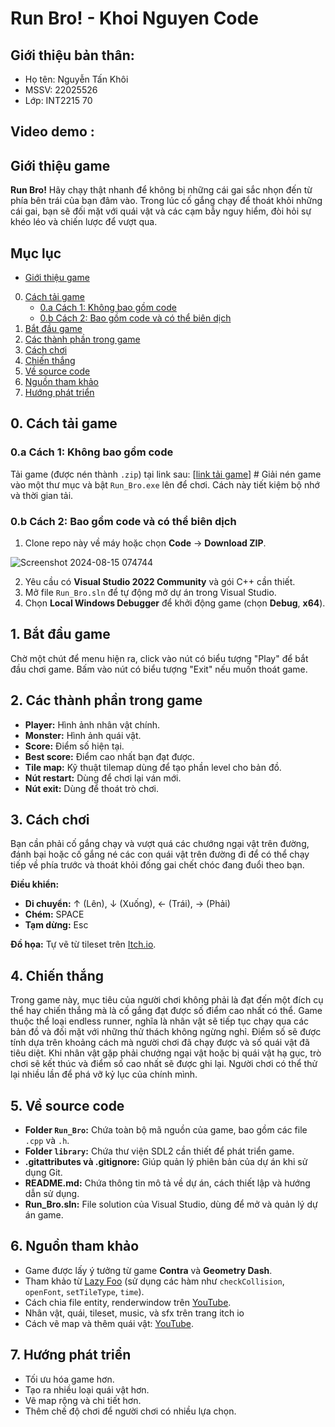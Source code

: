 # Run Bro! - Khoi Nguyen Code

## Giới thiệu bản thân:
- Họ tên: Nguyễn Tấn Khôi
- MSSV: 22025526
- Lớp: INT2215 70

## Video demo :

## Giới thiệu game
**Run Bro!** Hãy chạy thật nhanh để không bị những cái gai sắc nhọn đến từ phía bên trái của bạn đâm vào. Trong lúc cố gắng chạy để thoát khỏi những cái gai, bạn sẽ đối mặt với quái vật và các cạm bẫy nguy hiểm, đòi hỏi sự khéo léo và chiến lược để vượt qua.

## Mục lục
- [Giới thiệu game](#giới-thiệu-game)
0. [Cách tải game](#0-cách-tải-game)
   - [0.a Cách 1: Không bao gồm code](#0a-cách-1-không-bao-gồm-code)
   - [0.b Cách 2: Bao gồm code và có thể biên dịch](#0b-cách-2-bao-gồm-code-và-có-thể-biên-dịch)
1. [Bắt đầu game](#1-bắt-đầu-game)
2. [Các thành phần trong game](#2-các-thành-phần-trong-game)
3. [Cách chơi](#3-cách-chơi)
4. [Chiến thắng](#4-chiến-thắng)
5. [Về source code](#5-về-source-code)
6. [Nguồn tham khảo](#6-nguồn-tham-khảo)
7. [Hướng phát triển](#7-hướng-phát-triển)

## 0. Cách tải game

### 0.a Cách 1: Không bao gồm code
Tải game (được nén thành `.zip`) tại link sau: [[link tải game](https://github.com/khoinguyencode/Run_Bro/releases/tag/Run_Bro)] #
Giải nén game vào một thư mục và bật `Run_Bro.exe` lên để chơi. Cách này tiết kiệm bộ nhớ và thời gian tải.

### 0.b Cách 2: Bao gồm code và có thể biên dịch
1. Clone repo này về máy hoặc chọn **Code** -> **Download ZIP**.

![Screenshot 2024-08-15 074744](https://github.com/user-attachments/assets/477cc448-a4ad-4f72-9fe1-f4867e01cc4a)

2. Yêu cầu có **Visual Studio 2022 Community** và gói C++ cần thiết.
3. Mở file `Run_Bro.sln` để tự động mở dự án trong Visual Studio.
4. Chọn **Local Windows Debugger** để khởi động game (chọn **Debug**, **x64**).

## 1. Bắt đầu game
Chờ một chút để menu hiện ra, click vào nút có biểu tượng "Play" để bắt đầu chơi game. Bấm vào nút có biểu tượng "Exit" nếu muốn thoát game.

## 2. Các thành phần trong game
- **Player:** Hình ảnh nhân vật chính.
- **Monster:** Hình ảnh quái vật.
- **Score:** Điểm số hiện tại.
- **Best score:** Điểm cao nhất bạn đạt được.
- **Tile map:** Kỹ thuật tilemap dùng để tạo phần level cho bản đồ.
- **Nút restart:** Dùng để chơi lại ván mới.
- **Nút exit:** Dùng để thoát trò chơi.

## 3. Cách chơi
Bạn cần phải cố gắng chạy và vượt quá các chướng ngại vật trên đường, đánh bại hoặc cố gắng né các con quái vật trên đường đi để có thể chạy tiếp về phía trước và thoát khỏi đống gai chết chóc đang đuổi theo bạn.

**Điều khiển:**
- **Di chuyển:** ↑ (Lên), ↓ (Xuống), ← (Trái), → (Phải)
- **Chém:** SPACE
- **Tạm dừng:** Esc

**Đồ họa:** Tự vẽ từ tileset trên [Itch.io](https://incolgames.itch.io/dungeon-platformer-tile-set-pixel-art).

## 4. Chiến thắng
Trong game này, mục tiêu của người chơi không phải là đạt đến một đích cụ thể hay chiến thắng mà là cố gắng đạt được số điểm cao nhất có thể. Game thuộc thể loại endless runner, nghĩa là nhân vật sẽ tiếp tục chạy qua các bản đồ và đối mặt với những thử thách không ngừng nghỉ. Điểm số sẽ được tính dựa trên khoảng cách mà người chơi đã chạy được và số quái vật đã tiêu diệt. Khi nhân vật gặp phải chướng ngại vật hoặc bị quái vật hạ gục, trò chơi sẽ kết thúc và điểm số cao nhất sẽ được ghi lại. Người chơi có thể thử lại nhiều lần để phá vỡ kỷ lục của chính mình.

## 5. Về source code
- **Folder `Run_Bro`:** Chứa toàn bộ mã nguồn của game, bao gồm các file `.cpp` và `.h`.
- **Folder `library`:** Chứa thư viện SDL2 cần thiết để phát triển game.
- **.gitattributes và .gitignore:** Giúp quản lý phiên bản của dự án khi sử dụng Git.
- **README.md:** Chứa thông tin mô tả về dự án, cách thiết lập và hướng dẫn sử dụng.
- **Run_Bro.sln:** File solution của Visual Studio, dùng để mở và quản lý dự án game.

## 6. Nguồn tham khảo
- Game được lấy ý tưởng từ game **Contra** và **Geometry Dash**.
- Tham khảo từ [Lazy Foo](http://lazyfoo.net/tutorials/SDL/) (sử dụng các hàm như `checkCollision`, `openFont`, `setTileType`, `time`).
- Cách chia file entity, renderwindow trên [YouTube](https://www.youtube.com/playlist?list=PL2RPjWnJduNmXHRYwdtublIPdlqocBoLS).
- Nhân vật, quái, tileset, music, và sfx trên trang itch io
- Cách vẽ map và thêm quái vật: [YouTube](https://www.youtube.com/watch?v=rLWlnPwR1uI&list=PL-K0viiuJ2RctP5nlJlqmHGeh66-GOZR_&index=14).

## 7. Hướng phát triển
- Tối ưu hóa game hơn.
- Tạo ra nhiều loại quái vật hơn.
- Vẽ map rộng và chi tiết hơn.
- Thêm chế độ chơi để người chơi có nhiều lựa chọn.

